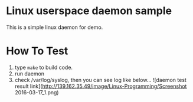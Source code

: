 # Linux userspace daemon sample
This is a simple linux daemon for demo.

# How To Test
1. type `make` to build code.
2. run daemon
3. check /var/log/syslog, then you can see log like below...
![daemon test result link](http://139.162.35.49/image/Linux-Programming/Screenshot 2016-03-17_1.png)

